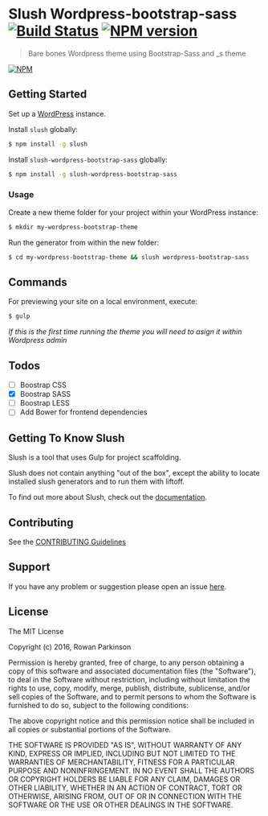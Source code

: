 # Slush Wordpress-bootstrap-sass [![Build Status](https://secure.travis-ci.org/row-n/slush-wordpress-bootstrap-sass.png?branch=master)](https://travis-ci.org/rowan.parkinson/slush-wordpress-bootstrap-sass) [![NPM version](https://badge-me.herokuapp.com/api/npm/slush-wordpress-bootstrap-sass.png)](http://badges.enytc.com/for/npm/slush-wordpress-bootstrap-sass)

> Bare bones Wordpress theme using Bootstrap-Sass and _s theme

[![NPM](https://nodei.co/npm/slush-wordpress-bootstrap-sass.png)](https://nodei.co/npm/slush-wordpress-bootstrap-sass/)

## Getting Started

Set up a [WordPress](https://wordpress.org) instance.

Install `slush` globally:

```bash
$ npm install -g slush
```

Install `slush-wordpress-bootstrap-sass` globally:

```bash
$ npm install -g slush-wordpress-bootstrap-sass
```

### Usage

Create a new theme folder for your project within your WordPress instance:

```bash
$ mkdir my-wordpress-bootstrap-theme
```

Run the generator from within the new folder:

```bash
$ cd my-wordpress-bootstrap-theme && slush wordpress-bootstrap-sass
```

## Commands

For previewing your site on a local environment, execute:

```bash
$ gulp
```

_If this is the first time running the theme you will need to asign it within Wordpress admin_

## Todos

- [ ] Boostrap CSS
- [x] Boostrap SASS
- [ ] Boostrap LESS
- [ ] Add Bower for frontend dependencies

## Getting To Know Slush

Slush is a tool that uses Gulp for project scaffolding.

Slush does not contain anything "out of the box", except the ability to locate installed slush generators and to run them with liftoff.

To find out more about Slush, check out the [documentation](https://github.com/slushjs/slush).

## Contributing

See the [CONTRIBUTING Guidelines](https://github.com/rowan.parkinson/slush-wordpress-bootstrap-sass/blob/master/CONTRIBUTING.md)

## Support
If you have any problem or suggestion please open an issue [here](https://github.com/rowan.parkinson/slush-wordpress-bootstrap-sass/issues).

## License

The MIT License

Copyright (c) 2016, Rowan Parkinson

Permission is hereby granted, free of charge, to any person
obtaining a copy of this software and associated documentation
files (the "Software"), to deal in the Software without
restriction, including without limitation the rights to use,
copy, modify, merge, publish, distribute, sublicense, and/or sell
copies of the Software, and to permit persons to whom the
Software is furnished to do so, subject to the following
conditions:

The above copyright notice and this permission notice shall be
included in all copies or substantial portions of the Software.

THE SOFTWARE IS PROVIDED "AS IS", WITHOUT WARRANTY OF ANY KIND,
EXPRESS OR IMPLIED, INCLUDING BUT NOT LIMITED TO THE WARRANTIES
OF MERCHANTABILITY, FITNESS FOR A PARTICULAR PURPOSE AND
NONINFRINGEMENT. IN NO EVENT SHALL THE AUTHORS OR COPYRIGHT
HOLDERS BE LIABLE FOR ANY CLAIM, DAMAGES OR OTHER LIABILITY,
WHETHER IN AN ACTION OF CONTRACT, TORT OR OTHERWISE, ARISING
FROM, OUT OF OR IN CONNECTION WITH THE SOFTWARE OR THE USE OR
OTHER DEALINGS IN THE SOFTWARE.

